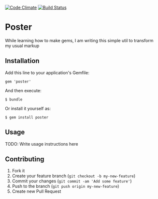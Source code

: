 [![Code Climate](https://codeclimate.com/github/ksilin/poster.png)](https://codeclimate.com/github/ksilin/poster)
[![Build Status](https://travis-ci.org/ksilin/poster.png)](https://travis-ci.org/ksilin/poster)

# Poster

While learning how to make gems, I am writing this simple util to transform my usual markup  

## Installation

Add this line to your application's Gemfile:

    gem 'poster'

And then execute:

    $ bundle

Or install it yourself as:

    $ gem install poster

## Usage

TODO: Write usage instructions here

## Contributing

1. Fork it
2. Create your feature branch (`git checkout -b my-new-feature`)
3. Commit your changes (`git commit -am 'Add some feature'`)
4. Push to the branch (`git push origin my-new-feature`)
5. Create new Pull Request
